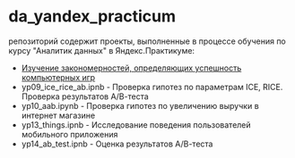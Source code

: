 # da_yandex_practicum
репозиторий содержит проекты, выполненные в процессе обучения по курсу "Аналитик данных" в Яндекс.Практикуме:
- [Изучение закономерностей, определяющих успешность компьютерных игр](05_video_games)
- yp09_ice_rice_ab.ipnb - Проверка гипотез по параметрам ICE, RICE. Проверка результатов А/В-теста
- yp10_aab.ipynb - Проверка гипотез по увеличению выручки в интернет магазине
- yp13_things.ipnb - Исследование поведения пользователей мобильного приложения
- yp14_ab_test.ipnb - Оценка результатов А/В-теста
